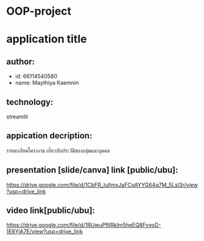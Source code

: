 # OOP-project

# application title

## author:

* id: 66114540580
* name: Maythiya Kaemnin

## technology: 
streamlit

## appication decription:
รายละเอียดโครงงาน เกี่ยวกับประวัติของกลุ่มและบุคคล

## presentation [slide/canva] link [public/ubu]:
https://drive.google.com/file/d/1CbFR_luIlmxJaFCoAYYG64q7M_5Lsl3r/view?usp=drive_link

## video link[public/ubu]:
https://drive.google.com/file/d/1RUwuPftlRklm5heEQ8FvvoD-1E8YiA7E/view?usp=drive_link
